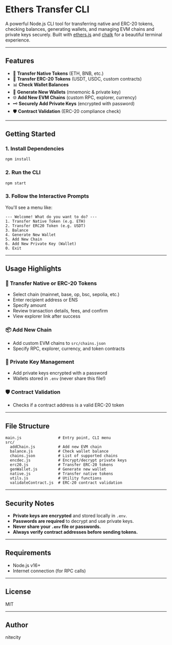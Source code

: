# Ethers Transfer CLI

A powerful Node.js CLI tool for transferring native and ERC-20 tokens, checking balances, generating wallets, and managing EVM chains and private keys securely. Built with [ethers.js](https://docs.ethers.org/) and [chalk](https://www.npmjs.com/package/chalk) for a beautiful terminal experience.

---

## Features

- 🚀 **Transfer Native Tokens** (ETH, BNB, etc.)
- 💸 **Transfer ERC-20 Tokens** (USDT, USDC, custom contracts)
- 📊 **Check Wallet Balances**
- 🔐 **Generate New Wallets** (mnemonic & private key)
- 🌐 **Add New EVM Chains** (custom RPC, explorer, currency)
- 🗝️ **Securely Add Private Keys** (encrypted with password)
- 🛡️ **Contract Validation** (ERC-20 compliance check)

---

## Getting Started

### 1. Install Dependencies

```bash
npm install
```

### 2. Run the CLI

```bash
npm start
```

### 3. Follow the Interactive Prompts

You'll see a menu like:

```
--- Welcome! What do you want to do? ---
1. Transfer Native Token (e.g. ETH)
2. Transfer ERC20 Token (e.g. USDT)
3. Balance
4. Generate New Wallet
5. Add New Chain
6. Add New Private Key (Wallet)
0. Exit
```

---

## Usage Highlights

### 🔄 Transfer Native or ERC-20 Tokens
- Select chain (mainnet, base, op, bsc, sepolia, etc.)
- Enter recipient address or ENS
- Specify amount
- Review transaction details, fees, and confirm
- View explorer link after success

### 📦 Add New Chain
- Add custom EVM chains to `src/chains.json`
- Specify RPC, explorer, currency, and token contracts

### 🔐 Private Key Management
- Add private keys encrypted with a password
- Wallets stored in `.env` (never share this file!)

### 🛡️ Contract Validation
- Checks if a contract address is a valid ERC-20 token

---

## File Structure

```
main.js                # Entry point, CLI menu
src/
  addChain.js          # Add new EVM chain
  balance.js           # Check wallet balance
  chains.json          # List of supported chains
  encdec.js            # Encrypt/decrypt private keys
  erc20.js             # Transfer ERC-20 tokens
  genWallet.js         # Generate new wallet
  native.js            # Transfer native tokens
  utils.js             # Utility functions
  validateContract.js  # ERC-20 contract validation
```

---

## Security Notes

- **Private keys are encrypted** and stored locally in `.env`.
- **Passwords are required** to decrypt and use private keys.
- **Never share your `.env` file or passwords.**
- **Always verify contract addresses before sending tokens.**

---

## Requirements

- Node.js v16+
- Internet connection (for RPC calls)

---

## License

MIT

---

## Author

nitecity
